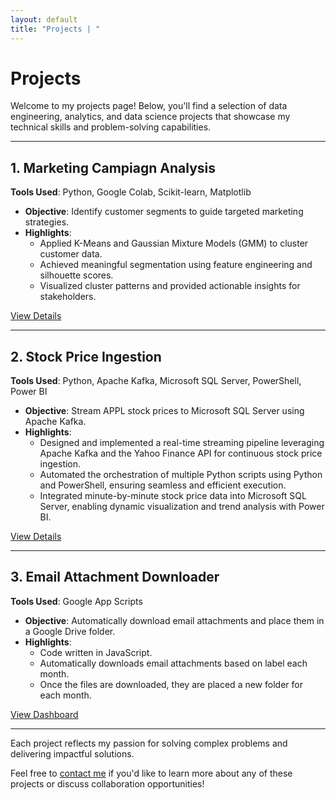 ```yaml
---
layout: default
title: "Projects | "
---
```


# Projects  

Welcome to my projects page! Below, you'll find a selection of data engineering, analytics, and data science projects that showcase my technical skills and problem-solving capabilities.  

---

## **1. Marketing Campiagn Analysis**  
**Tools Used**: Python, Google Colab, Scikit-learn, Matplotlib  
- **Objective**: Identify customer segments to guide targeted marketing strategies.  
- **Highlights**:  
  - Applied K-Means and Gaussian Mixture Models (GMM) to cluster customer data.  
  - Achieved meaningful segmentation using feature engineering and silhouette scores.  
  - Visualized cluster patterns and provided actionable insights for stakeholders.  

[View Details](https://github.com/SMcQueen2023/Marketing-Campaign-Analysis)  

---

## **2. Stock Price Ingestion**  
**Tools Used**: Python, Apache Kafka, Microsoft SQL Server, PowerShell, Power BI  
- **Objective**: Stream APPL stock prices to Microsoft SQL Server using Apache Kafka.  
- **Highlights**:  
  - Designed and implemented a real-time streaming pipeline leveraging Apache Kafka and the Yahoo Finance API for continuous stock price ingestion.  
  - Automated the orchestration of multiple Python scripts using Python and PowerShell, ensuring seamless and efficient execution.
  - Integrated minute-by-minute stock price data into Microsoft SQL Server, enabling dynamic visualization and trend analysis with Power BI.
    
[View Details](https://github.com/SMcQueen2023/Stock-Price-Ingestion)  

---

## **3. Email Attachment Downloader**  
**Tools Used**: Google App Scripts  
- **Objective**: Automatically download email attachments and place them in a Google Drive folder.  
- **Highlights**:  
  - Code written in JavaScript.  
  - Automatically downloads email attachments based on label each month.  
  - Once the files are downloaded, they are placed a new folder for each month.  

[View Dashboard](https://github.com/SMcQueen2023/Email-Attachment-Downloader)  

---

Each project reflects my passion for solving complex problems and delivering impactful solutions.

Feel free to [contact me](/contact/) if you'd like to learn more about any of these projects or discuss collaboration opportunities!  
